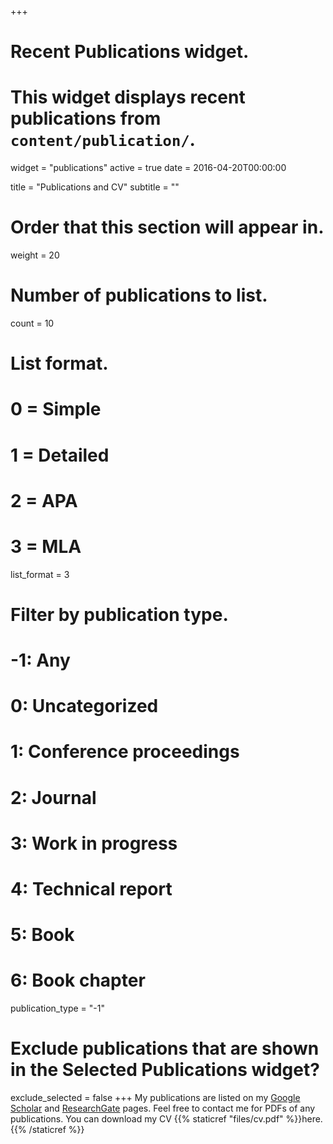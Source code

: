 +++
# Recent Publications widget.
# This widget displays recent publications from `content/publication/`.
widget = "publications"
active = true
date = 2016-04-20T00:00:00

title = "Publications and CV"
subtitle = ""

# Order that this section will appear in.
weight = 20

# Number of publications to list.
count = 10

# List format.
#   0 = Simple
#   1 = Detailed
#   2 = APA
#   3 = MLA
list_format = 3

# Filter by publication type.
# -1: Any
#  0: Uncategorized
#  1: Conference proceedings
#  2: Journal
#  3: Work in progress
#  4: Technical report
#  5: Book
#  6: Book chapter
publication_type = "-1"

# Exclude publications that are shown in the Selected Publications widget?
exclude_selected = false
+++
My publications are listed on my [Google Scholar](https://scholar.google.com/citations?user=zStqHYEAAAAJ&hl=en) and [ResearchGate](https://www.researchgate.net/profile/Alexa_Fredston-Hermann2/) pages. Feel free to contact me for PDFs of any publications. You can download my CV {{% staticref "files/cv.pdf" %}}here.{{% /staticref %}}


